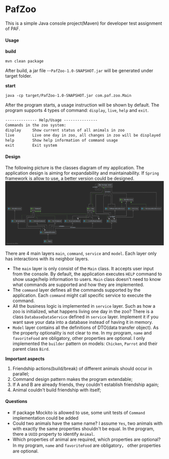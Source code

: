 # PafZoo
This is a simple Java console project(Maven) for developer test assignment of PAF.
 
#### Usage
**build**
 ```shell script
mvn clean package
```
After build, a jar file --`PafZoo-1.0-SNAPSHOT.jar` will be generated under target folder.

**start**

```shell script
java -cp target/PafZoo-1.0-SNAPSHOT.jar com.paf.zoo.Main
```

After the program starts, a usage instruction will be shown by default. The program
supports 4 types of command: `display`, `live`, `help` and `exit`.

```shell script
-------------- Help/Usage ---------------
Commands in the zoo system:
display		Show current status of all animals in zoo
live		Live one day in zoo, all changes in zoo will be displayed
help		Show help information of command usage
exit		Exit system
```

#### Design

The following picture is the classes diagram of my application. The application design is aiming for
expandability and maintainability. If `Spring` framework is allow to use, a better version could
be designed. 
![architecture](zoo-architecture.png)

There are 4 main layers `main`, `command`, `service` and `model`. Each layer only has interactions with
its neighbor layers. 
* The `main` layer is only consist of the `Main` class. It accepts user input from the console.
By default, the application executes `HELP` command to show usage/help information to users.
`Main` class doesn't need to know what commands are supported and how they are implemented.
* The `command` layer defines all the commands supported by the application. Each `command` might call
specific service to execute the command.
* All the business logic is implemented in `service` layer. Such as how a zoo is initialized,
what happens living one day in the zoo? There is a class `DatabaseDataService` defined in `service`
layer. Implement it if you want save your data into a database instead of having it in memory.
* `Model` layer contains all the definitions of DTO(data transfer object). As the property optionality
is not clear to me. In my program, `name` and `favoriteFood` are obligatory, other properties are optional.
I only implemented the `builder` pattern on models: `Chicken`, `Parrot` and their parent class `Bird`. 


**Important aspects**
1. Friendship actions(build/break) of different animals should occur in parallel;
2. Command design pattern makes the program extendable;
3. If A and B are already friends, they couldn't establish friendship again;
4. Animal couldn't build friendship with itself;

#### Questions
* If package Mockito is allowed to use, some unit tests of `Command` implementation could be added
* Could two animals have the same name? I assume `Yes`, two animals with with exactly the same 
properties shouldn't be equal. In the program, there a `UUID` property to identify `Animal`.
* Which properties of animal are required, which properties are optional? In my program,
`name` and `favoriteFood` are obligatory， other properties are optional.  